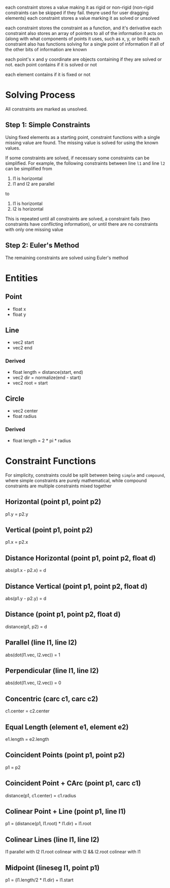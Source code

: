 each constraint stores a value making it as rigid or non-rigid (non-rigid constraints can be skipped if they fail. theyre used for user dragging elements)
each constraint stores a value marking it as solved or unsolved

each constraint stores the constraint as a function, and it's derivative
each constraint also stores an array of pointers to all of the information it acts on (along with what components of points it uses, such as x, y, or both)
each constraint also has functions solving for a single point of information if all of the other bits of information are known

each point's x and y coordinate are objects containing if they are solved or not. 
each point contains if it is solved or not

each element contains if it is fixed or not

# Solving Process
All constraints are marked as unsolved. 

## Step 1: Simple Constraints
Using fixed elements as a starting point, constraint functions with a single missing value are found. 
The missing value is solved for using the known values. 

If some constraints are solved, if necessary some constraints can be simplified. 
For example, the following constraints between line `l1` and line `l2` can be simplified from
1. l1 is horizontal
2. l1 and l2 are parallel

to 

1. l1 is horizontal
2. l2 is horizontal

This is repeated until all constraints are solved, a constraint fails (two constraints have conflicting information), or until there are no constraints with only one missing value 

## Step 2: Euler's Method
The remaining constraints are solved using Euler's method


# Entities

## Point
- float x
- float y

## Line 
- vec2 start
- vec2 end

### Derived
- float length = distance(start, end)
- vec2 dir = normalize(end - start)
- vec2 root = start

## Circle
- vec2 center
- float radius

### Derived
- float length = 2 * pi * radius

# Constraint Functions
For simplicity, constraints could be split between being `simple` and `compound`, where simple constraints are purely mathematical, while compound constraints are multiple constraints mixed together

## Horizontal (point p1, point p2)
p1.y = p2.y

## Vertical (point p1, point p2)
p1.x = p2.x

## Distance Horizontal (point p1, point p2, float d)

abs(p1.x - p2.x) = d 

## Distance Vertical (point p1, point p2, float d)

abs(p1.y - p2.y) = d 

## Distance (point p1, point p2, float d)

distance(p1, p2) = d

## Parallel (line l1, line l2)

abs(dot(l1.vec, l2.vec)) = 1 

## Perpendicular (line l1, line l2)

abs(dot(l1.vec, l2.vec)) = 0

## Concentric (carc c1, carc c2)

c1.center = c2.center

## Equal Length (element e1, element e2)

e1.length = e2.length

## Coincident Points (point p1, point p2)

p1 = p2

## Coincident Point + CArc (point p1, carc c1)

distance(p1, c1.center) = c1.radius

## Colinear Point + Line (point p1, line l1)

p1 = (distance(p1, l1.root) * l1.dir) + l1.root

## Colinear Lines (line l1, line l2)
l1 parallel with l2
l1.root colinear with l2 && l2.root colinear with l1

## Midpoint (lineseg l1, point p1)

p1 = (l1.length/2 * l1.dir) + l1.start 